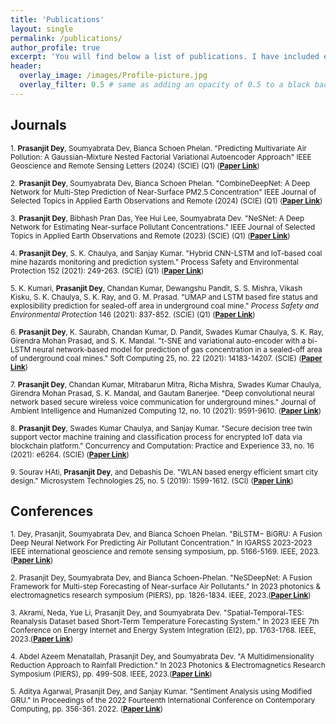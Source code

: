 ```yaml
---
title: 'Publications'
layout: single
permalink: /publications/
author_profile: true
excerpt: 'You will find below a list of publications. I have included each of the paper link'
header:
  overlay_image: /images/Profile-picture.jpg
  overlay_filter: 0.5 # same as adding an opacity of 0.5 to a black background
---
```


## Journals

<small>1. **Prasanjit Dey**, Soumyabrata Dev, Bianca Schoen Phelan. "Predicting Multivariate Air Pollution: A Gaussian-Mixture Nested Factorial Variational Autoencoder Approach" IEEE Geoscience and Remote Sensing Letters (2024) (SCIE) (Q1) (**[Paper Link](https://ieeexplore.ieee.org/abstract/document/10560024)**)</small>
  
<small>2. **Prasanjit Dey**, Soumyabrata Dev, Bianca Schoen Phelan. "CombineDeepNet: A Deep Network for Multi-Step Prediction of Near-Surface PM2.5 Concentration" IEEE Journal of Selected Topics in Applied Earth Observations and Remote (2024) (SCIE) (Q1) (**[Paper Link](https://ieeexplore.ieee.org/document/10319682)**)</small>

<small>3. **Prasanjit Dey**, Bibhash Pran Das, Yee Hui Lee, Soumyabrata Dev. "NeSNet: A Deep Network for Estimating Near-surface Pollutant Concentrations." IEEE Journal of Selected Topics in Applied Earth Observations and Remote (2023) (SCIE) (Q1) (**[Paper Link](https://ieeexplore.ieee.org/document/10043715)**)</small>

<small>4. **Prasanjit Dey**, S. K. Chaulya, and Sanjay Kumar. "Hybrid CNN-LSTM and IoT-based coal mine hazards monitoring and prediction system." Process Safety and Environmental Protection 152 (2021): 249-263. (SCIE) (Q1) (**[Paper Link](https://www.sciencedirect.com/science/article/pii/S0957582021002950?casa_token=3e9CG-WpSqMAAAAA:5srGomG2izK5Zo8nuRBp0xpm1splGpp5StnbM3CVtjVSVRio5rRKg20ByLXjeef_9AkbqAk)**)</small>
  
<small>5. K. Kumari, **Prasanjit Dey**, Chandan Kumar, Dewangshu Pandit, S. S. Mishra, Vikash Kisku, S. K. Chaulya, S. K. Ray, and G. M. Prasad. "UMAP and LSTM based fire status and explosibility prediction for sealed-off area in underground coal mine." *Process Safety and Environmental Protection* 146 (2021): 837-852. (SCIE) (Q1) (**[Paper Link](https://www.sciencedirect.com/science/article/pii/S0957582020319467?casa_token=wmoCpRAtGgUAAAAA:dW8ddyvQ5ihLIpxc4cs_-QQpl0_2fUzbUeRF909usENHSQwneH4paRy9JmMmtGtE43RljJM)**)</small>

<small>6. **Prasanjit Dey**, K. Saurabh, Chandan Kumar, D. Pandit, Swades Kumar Chaulya, S. K. Ray, Girendra Mohan Prasad, and S. K. Mandal. "t-SNE and variational auto-encoder with a bi-LSTM neural network-based model for prediction of gas concentration in a sealed-off area of underground coal mines." Soft Computing 25, no. 22 (2021): 14183-14207. (SCIE) (**[Paper Link](https://link.springer.com/article/10.1007/s00500-021-06261-8)**)</small>

<small>7. **Prasanjit Dey**, Chandan Kumar, Mitrabarun Mitra, Richa Mishra, Swades Kumar Chaulya, Girendra Mohan Prasad, S. K. Mandal, and Gautam Banerjee. "Deep convolutional neural network based secure wireless voice communication for underground mines." Journal of Ambient Intelligence and Humanized Computing 12, no. 10 (2021): 9591-9610. (**[Paper Link](https://link.springer.com/article/10.1007/s12652-020-02700-w)**)</small>

<small>8. **Prasanjit Dey**, Swades Kumar Chaulya, and Sanjay Kumar. "Secure decision tree twin support vector machine training and classification process for encrypted IoT data via blockchain platform." Concurrency and Computation: Practice and Experience 33, no. 16 (2021): e6264. (SCIE) (**[Paper Link](https://onlinelibrary.wiley.com/doi/full/10.1002/cpe.6264?casa_token=MyeVt1zmAAMAAAAA%3AQcONtr9FKP7oY5rePauJ_XqlwEs4bqlUWDUkCzzp_TRY2Z348lDYXKUuXDNt0eZR-NIVaEXbLogG0Q)**)</small>

<small>9. Sourav HAti, **Prasanjit Dey**, and Debashis De. "WLAN based energy efficient smart city design." Microsystem Technologies 25, no. 5 (2019): 1599-1612. (SCI) (**[Paper Link](https://link.springer.com/article/10.1007/s00542-017-3530-6)**)</small>



## Conferences

<small>1. Dey, Prasanjit, Soumyabrata Dev, and Bianca Schoen Phelan. "BiLSTM− BiGRU: A Fusion Deep Neural Network For Predicting Air Pollutant Concentration." In IGARSS 2023-2023 IEEE international geoscience and remote sensing symposium, pp. 5166-5169. IEEE, 2023.(**[Paper Link](https://ieeexplore.ieee.org/abstract/document/10282742?casa_token=TTS8BPPhts8AAAAA:SdNSwLe8a5n816usi8T_31zw2JaGBQqIytu_6u4vs18ps6Q-vzPWFM6FIrtXtZTVcfEel3smvNBw)**)</small>

<small>2. Prasanjit Dey, Soumyabrata Dev, and Bianca Schoen-Phelan. "NeSDeepNet: A Fusion Framework for Multi-step Forecasting of Near-surface Air Pollutants." In 2023 photonics & electromagnetics research symposium (PIERS), pp. 1826-1834. IEEE, 2023.(**[Paper Link](https://ieeexplore.ieee.org/abstract/document/10221327?casa_token=AMc7RNx0v3QAAAAA:0b3aVKUnwowjHDaQk_QZPXcN6_qdvLF-a-J0_s4bbfEyaGwFRYUymKkyDSlE5Mur7jBvzH76bxn-)**)</small>

<small>3. Akrami, Neda, Yue Li, Prasanjit Dey, and Soumyabrata Dev. "Spatial-Temporal-TES: Reanalysis Dataset based Short-Term Temperature Forecasting System." In 2023 IEEE 7th Conference on Energy Internet and Energy System Integration (EI2), pp. 1763-1768. IEEE, 2023.(**[Paper Link](https://ieeexplore.ieee.org/abstract/document/10512739?casa_token=E8jsyyxG92gAAAAA:aVLVg5OszPIOp_NWQXAewLyAvYuvrUEeG00kRWOm2AJfboa6_6_S89lpN_xDpDh3Ur0ruUpxbwIN)**)</small>

<small>4. Abdel Azeem Menatallah, Prasanjit Dey, and Soumyabrata Dev. "A Multidimensionality Reduction Approach to Rainfall Prediction." In 2023 Photonics & Electromagnetics Research Symposium (PIERS), pp. 499-508. IEEE, 2023.(**[Paper Link](https://ieeexplore.ieee.org/abstract/document/10221498?casa_token=TvOac33eh08AAAAA:NSF9RZWLE0I0iVnWDDg7XerB1wb9MIniwlbNO8kztSsha-S37SiI4IsPkbIxz5HpIUj8Dw2U21Qi)**)</small>

<small>5. Aditya Agarwal, Prasanjit Dey, and Sanjay Kumar. "Sentiment Analysis using Modified GRU." In Proceedings of the 2022 Fourteenth International Conference on Contemporary Computing, pp. 356-361. 2022. (**[Paper Link](https://dl.acm.org/doi/abs/10.1145/3549206.3549270?casa_token=cpqGMWCluvsAAAAA:pZJgEREDHZRwBnv3jiVqNGkii08gDM6ykoW7AkErZXbHYyWuU3koViqtYhU4XKOtaUUjangs0U4)**)</small>
